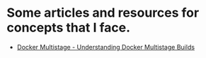 # Some articles and resources for concepts that I face.


- [Docker Multistage - Understanding Docker Multistage Builds](https://earthly.dev/blog/docker-multistage/)
